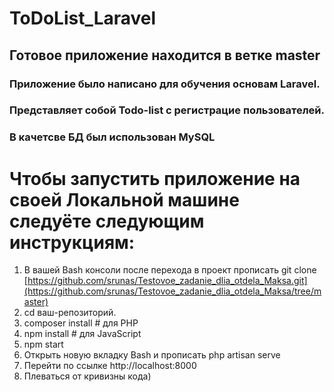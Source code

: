 # ToDoList_Laravel

## Готовое приложение находится в ветке master
### Приложение было написано для обучения основам Laravel.
### Представляет собой Todo-list с регистрацие пользователей.
### В качетсве БД был использован MySQL

# Чтобы запустить приложение на своей Локальной машине следуёте следующим инструкциям:
1. В вашей Bash консоли после перехода в проект прописать git clone [https://github.com/srunas/Testovoe_zadanie_dlia_otdela_Maksa.git](https://github.com/srunas/Testovoe_zadanie_dlia_otdela_Maksa/tree/master)
2. cd ваш-репозиторий.
3. composer install   # для PHP
4. npm install       # для JavaScript
5. npm start
6. Открыть новую вкладку Bash и прописать php artisan serve
7. Перейти по ссылке http://localhost:8000
8. Плеваться от кривизны кода)
